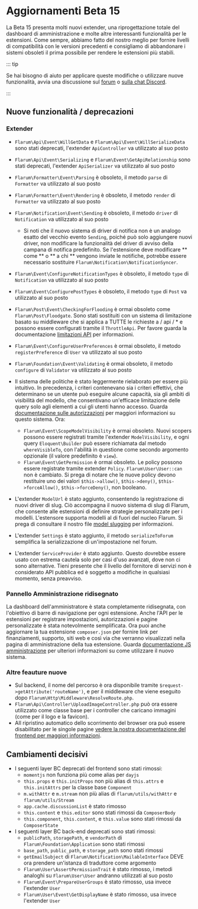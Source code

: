 # Aggiornamenti Beta 15

La Beta 15 presenta molti nuovi extender, una riprogettazione totale del dashboard di amministrazione e molte altre interessanti funzionalità per le estensioni. Come sempre, abbiamo fatto del nostro meglio per fornire livelli di compatibilità con le versioni precedenti e consigliamo di abbandonare i sistemi obsoleti il prima possibile per rendere le estensioni più stabili.

::: tip

Se hai bisogno di aiuto per applicare queste modifiche o utilizzare nuove funzionalità, avvia una discussione sul [forum](https://discuss.flarum.org/t/extensibility) o [sulla chat Discord](https://flarum.org/discord/).

:::

## Nuove funzionalità / deprecazioni

### Extender

- `Flarum\Api\Event\WillGetData` e `Flarum\Api\Event\WillSerializeData` sono stati deprecati, l'extender `ApiController` va utilizzato al suo posto
- `Flarum\Api\Event\Serializing` e `Flarum\Event\GetApiRelationship` sono stati deprecati, l'extender `ApiSerializer` va utilizzato al suo posto
- `Flarum\Formatter\Event\Parsing` è obsoleto, il metodo `parse` di `Formatter` va utilizzato al suo posto
- `Flarum\Formatter\Event\Rendering` è obsoleto, il metodo `render` di `Formatter` va utilizzato al suo posto
- `Flarum\Notification\Event\Sending` è obsoleto, il metodo `driver` di `Notification` va utilizzato al suo posto
  - Si noti che il nuovo sistema di driver di notifica non è un analogo esatto del vecchio evento `Sending`, 
poiché può solo aggiungere nuovi driver, non modificare la funzionalità del driver di avviso della campana di notifica predefinito. Se l'estensione deve modificare ** come ** o ** a chi ** vengono inviate le notifiche, potrebbe essere necessario sostituire `Flarum\Notification\NotificationSyncer`.
- `Flarum\Event\ConfigureNotificationTypes` è obsoleto, il metodo `type` di `Notification` va utilizzato al suo posto
- `Flarum\Event\ConfigurePostTypes` è obsoleto, il metodo `type` di `Post` va utilizzato al suo posto
- `Flarum\Post\Event\CheckingForFlooding` è ormai obsoleto come `Flarum\Post\Floodgate`. 
Sono stati sostituiti con un sistema di limitazione basato su middleware che si applica a TUTTE le richieste a / api / * e possono essere configurati tramite il `ThrottleApi`. Per favore guarda la documentazione [limitazioni API](api-throttling.md) per informazioni.
- `Flarum\Event\ConfigureUserPreferences` è ormai obsoleto, il metodo `registerPreference` di `User` va utilizzato al suo posto
- `Flarum\Foundation\Event\Validating` è ormai obsoleto, il metodo `configure` di `Validator` va utilizzato al suo posto

- Il sistema delle politiche è stato leggermente rielaborato per essere più intuitivo. In precedenza, i criteri contenevano sia i criteri effettivi, che determinano se un utente può eseguire alcune capacità, sia gli ambiti di visibilità del modello, che consentivano un'efficace limitazione delle query solo agli elementi a cui gli utenti hanno accesso. Guarda [documentazione sulle autorizzazioni](authorization.md) per maggiori informazioni su questo sistema. Ora:
  - `Flarum\Event\ScopeModelVisibility` è ormai obsoleto. Nuovi scopers possono essere registrati tramite l'extender `ModelVisibility`, e ogni query `Eloquent\Builder` può essere richiamata dal metodo `whereVisibleTo`, con l'abilità in questione come secondo argomento opzionale (il valore predefinito è `view`).
  - `Flarum\Event\GetPermission` è ormai obsoleto. Le policy possono essere registrate tramite extender `Policy`. `Flarum\User\User::can` non è cambiato. Si prega di notare che le nuove policy devono restituire uno dei valori `$this->allow()`, `$this->deny()`, `$this->forceAllow()`, `$this->forceDeny()`, non booleano.

- L'extender `ModelUrl` è stato aggiunto, consentendo la registrazione di nuovi driver di slug. Ciò accompagna il nuovo sistema di slug di Flarum, che consente alle estensioni di definire strategie personalizzate per i modelli. L'estensore supporta modelli al di fuori del nucleo Flarum. Si prega di consultare il nostro file [model slugging](slugging.md) per informazioni.
- L'extender `Settings` è stato aggiunto, il metodo `serializeToForum` semplifica la serializzazione di un'impostazione nel forum.
- L'extender `ServiceProvider` è stato aggiunto. Questo dovrebbe essere usato con estrema cautela solo per casi d'uso avanzati, dove non ci sono alternative. Tieni presente che il livello del fornitore di servizi non è considerato API pubblica ed è soggetto a modifiche in qualsiasi momento, senza preavviso.

### Pannello Amministrazione ridisegnato

La dashboard dell'amministratore è stata completamente ridisegnata, con l'obiettivo di barre di navigazione per ogni estensione. Anche l'API per le estensioni per registrare impostazioni, autorizzazioni e pagine personalizzate è stata notevolmente semplificata. Ora puoi anche aggiornare la tua estensione `composer.json` per fornire link per finanziamenti, supporto, siti web e così via che verranno visualizzati nella pagina di amministrazione della tua estensione. Guarda [documentazione JS amministrazione](./admin.md) per ulteriori informazioni su come utilizzare il nuovo sistema.

### Altre feauture nuove

- Sul backend, il nome del percorso è ora disponibile tramite `$request->getAttribute('routeName')`, e per il middleware che viene eseguito dopo `Flarum\Http\Middleware\ResolveRoute.php`.
- `Flarum\Api\Controller\UploadImageController.php` può ora essere utilizzato come classe base per i controller che caricano immagini (come per il logo e la favicon).
- AIl ripristino automatico dello scorrimento del browser ora può essere disabilitato per le singole pagine [vedere la nostra documentazione del frontend per maggiori informazioni](frontend-pages.md).

## Cambiamenti decisivi

- I seguenti layer BC deprecati del frontend sono stati rimossi:
  - `momentjs` non funziona più come alias per `dayjs`
  - `this.props` e `this.initProps` non più alias di `this.attrs` e `this.initAttrs` per la classe base `Component`
  - `m.withAttr` e `m.stream` non più alias di `flarum/utils/withAttr` e `flarum/utils/Stream`
  - `app.cache.discussionList` è stato rimosso
  - `this.content` e `this.editor` sono stati rimossi da `ComposerBody`
  - `this.component`, `this.content`, e `this.value` sono stati rimossi da `ComposerState`
- I seguenti layer BC back-end deprecati sono stati rimossi:
  - `publicPath`, `storagePath`, e `vendorPath` di `Flarum\Foundation\Application` sono stati rimossi
  - `base_path`, `public_path`, e `storage_path` sono stati rimossi
  - `getEmailSubject` di `Flarum\Notification\MailableInterface` DEVE ora prendere un'istanza di traduttore come argomento
  - `Flarum\User\AssertPermissionTrait` è stato rimosso, i metodi analoghi su `Flarum\User\User` andranno utilizzati al suo posto
  - `Flarum\Event\PrepareUserGroups` è stato rimosso, usa invece l'extender `User`
  - `Flarum\User\Event\GetDisplayName` è stato rimosso, usa invece l'extender `User`
